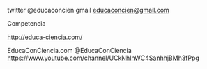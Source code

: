 twitter @educaconcien
gmail educaconcien@gmail.com


Competencia


http://educa-ciencia.com/

EducaConCiencia.com @EducaConCiencia https://www.youtube.com/channel/UCkNhInWC4SanhhjBMh3fPpg